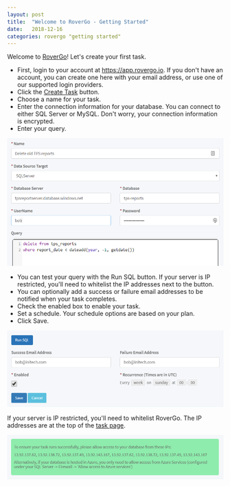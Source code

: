 ```yaml
---
layout: post
title:  "Welcome to RoverGo - Getting Started"
date:   2018-12-16
categories: rovergo "getting started"
---
```


Welcome to [RoverGo](https://rovergo.io/)! Let's create your first task. 

- First, login to your account at <https://app.rovergo.io>. If you don't have an account, you can create one here with your email address, or use one of our supported login providers.
- Click the [Create Task](https://app.rovergo.io/Task/Create) button.
- Choose a name for your task.
- Enter the connection information for your database. You can connect to either SQL Server or MySQL. Don't worry, your connection information is encrypted.
- Enter your query.

![create task part 1](/assets/images/create-task-1.PNG)

- You can test your query with the Run SQL button. If your server is IP restricted, you'll need to whitelist the IP addresses next to the button.
- You can optionally add a success or failure email addresses to be notified when your task completes.
- Check the enabled box to enable your task.
- Set a schedule. Your schedule options are based on your plan.
- Click Save.

![create task part 2](/assets/images/create-task-2.PNG)

If your server is IP restricted, you'll need to whitelist RoverGo. The IP addresses are at the top of the [task page](https://app.rovergo.io/Task/Create).

![RoverGo IP addresses](/assets/images/create-task-3.PNG)